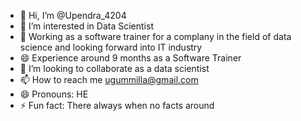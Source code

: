 - 👋 Hi, I’m @Upendra_4204
- 👀 I’m interested in Data Scientist
- 🌱 Working as a software trainer for a complany in the field of data science and looking forward into IT industry
- 😄 Experience around 9 months  as a Software Trainer
- 💞️ I’m looking to collaborate as a data scientist
- 📫 How to reach me ugummilla@gmail.com 
- 😄 Pronouns: HE
- ⚡ Fun fact: There always when no facts around

<!---
Upendra4204/Upendra4204 is a ✨ special ✨ repository because its `README.md` (this file) appears on your GitHub profile.
You can click the Preview link to take a look at your changes.
--->
